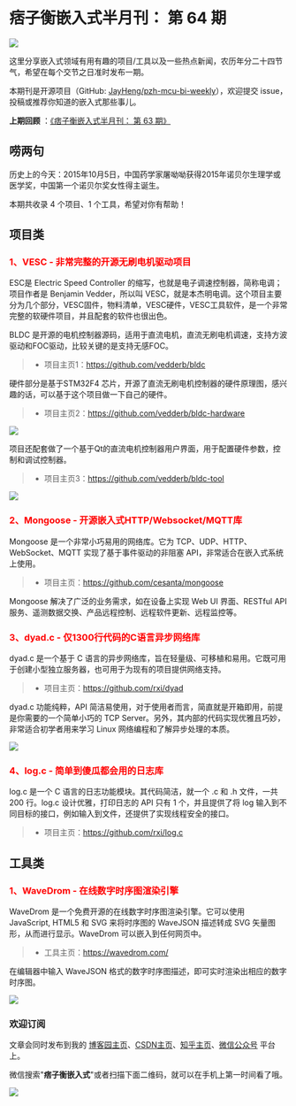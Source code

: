 # 痞子衡嵌入式半月刊： 第 64 期

![](http://henjay724.com/image/cnblogs/pzh_mcu_bi_weekly.PNG)

这里分享嵌入式领域有用有趣的项目/工具以及一些热点新闻，农历年分二十四节气，希望在每个交节之日准时发布一期。

本期刊是开源项目（GitHub: [JayHeng/pzh-mcu-bi-weekly](https://github.com/JayHeng/pzh-mcu-bi-weekly)），欢迎提交 issue，投稿或推荐你知道的嵌入式那些事儿。

**上期回顾** ：[《痞子衡嵌入式半月刊： 第 63 期》](https://www.cnblogs.com/henjay724/p/16728229.html)

## 唠两句

历史上的今天：2015年10月5日，中国药学家屠呦呦获得2015年诺贝尔生理学或医学奖，中国第一个诺贝尔奖女性得主诞生。

本期共收录 4 个项目、1 个工具，希望对你有帮助！

## 项目类

### <font color="red">1、VESC - 非常完整的开源无刷电机驱动项目</font>

ESC是 Electric Speed Controller 的缩写，也就是电子调速控制器，简称电调；项目作者是 Benjamin Vedder，所以叫 VESC，就是本杰明电调。这个项目主要分为几个部分，VESC固件，物料清单，VESC硬件，VESC工具软件，是一个非常完整的软硬件项目，并且配套的软件也很出色。  

BLDC 是开源的电机控制器源码，适用于直流电机，直流无刷电机调速，支持方波驱动和FOC驱动，比较关键的是支持无感FOC。

> * 项目主页1：https://github.com/vedderb/bldc

硬件部分是基于STM32F4 芯片，开源了直流无刷电机控制器的硬件原理图，感兴趣的话，可以基于这个项目做一下自己的硬件。

> * 项目主页2：https://github.com/vedderb/bldc-hardware

![](http://henjay724.com/image/biweekly20221005/VSEC-HW.PNG)

项目还配套做了一个基于Qt的直流电机控制器用户界面，用于配置硬件参数，控制和调试控制器。

> * 项目主页3：https://github.com/vedderb/bldc-tool

![](http://henjay724.com/image/biweekly20221005/VSEC-TOOL.PNG)

### <font color="red">2、Mongoose - 开源嵌入式HTTP/Websocket/MQTT库</font>

Mongoose 是一个非常小巧易用的网络库。它为 TCP、UDP、HTTP、WebSocket、MQTT 实现了基于事件驱动的非阻塞 API，非常适合在嵌入式系统上使用。  

> * 项目主页：https://github.com/cesanta/mongoose

Mongoose 解决了广泛的业务需求，如在设备上实现 Web UI 界面、RESTful API 服务、遥测数据交换、产品远程控制、远程软件更新、远程监控等。

### <font color="red">3、dyad.c - 仅1300行代码的C语言异步网络库</font>

dyad.c 是一个基于 C 语言的异步网络库，旨在轻量级、可移植和易用。它既可用于创建小型独立服务器，也可用于为现有的项目提供网络支持。  

> * 项目主页：https://github.com/rxi/dyad

dyad.c 功能纯粹，API 简洁易使用，对于使用者而言，简直就是开箱即用，前提是你需要的一个简单小巧的 TCP Server。另外，其内部的代码实现优雅且巧妙，非常适合初学者用来学习 Linux 网络编程和了解异步处理的本质。

![](http://henjay724.com/image/biweekly20221005/dyad.PNG)

### <font color="red">4、log.c - 简单到傻瓜都会用的日志库</font>

log.c 是一个 C 语言的日志功能模块。其代码简洁，就一个 .c 和 .h 文件，一共 200 行。log.c 设计优雅，打印日志的 API 只有 1 个，并且提供了将 log 输入到不同目标的接口，例如输入到文件，还提供了实现线程安全的接口。  

> * 项目主页：https://github.com/rxi/log.c

## 工具类

### <font color="red">1、WaveDrom - 在线数字时序图渲染引擎</font>

WaveDrom 是一个免费开源的在线数字时序图渲染引擎。它可以使用 JavaScript, HTML5 和 SVG 来将时序图的 WaveJSON 描述转成 SVG 矢量图形，从而进行显示。WaveDrom 可以嵌入到任何网页中。

> * 工具主页：https://wavedrom.com/

在编辑器中输入 WaveJSON 格式的数字时序图描述，即可实时渲染出相应的数字时序图。

![](http://henjay724.com/image/biweekly20221005/WaveDrom.PNG)

### 欢迎订阅

文章会同时发布到我的 [博客园主页](https://www.cnblogs.com/henjay724/)、[CSDN主页](https://blog.csdn.net/henjay724)、[知乎主页](https://www.zhihu.com/people/henjay724)、[微信公众号](http://weixin.sogou.com/weixin?type=1&query=痞子衡嵌入式) 平台上。

微信搜索"__痞子衡嵌入式__"或者扫描下面二维码，就可以在手机上第一时间看了哦。

![](http://henjay724.com/image/github/pzhMcu_qrcode_258x258.jpg)

